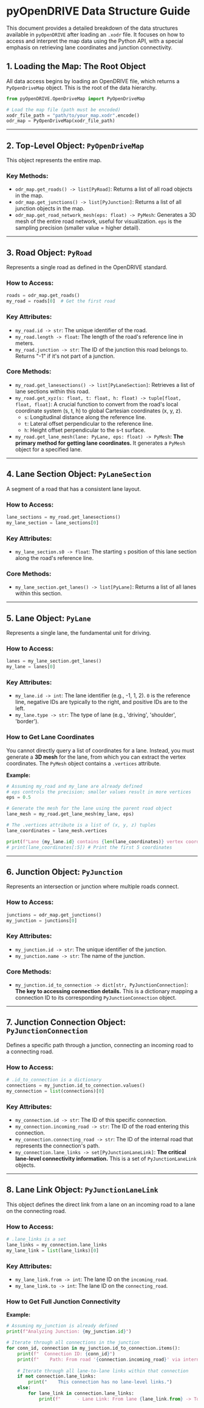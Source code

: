 # pyOpenDRIVE Data Structure Guide

This document provides a detailed breakdown of the data structures available in `pyOpenDRIVE` after loading an `.xodr` file. It focuses on how to access and interpret the map data using the Python API, with a special emphasis on retrieving lane coordinates and junction connectivity.

## 1. Loading the Map: The Root Object

All data access begins by loading an OpenDRIVE file, which returns a `PyOpenDriveMap` object. This is the root of the data hierarchy.

```python
from pyOpenDRIVE.OpenDriveMap import PyOpenDriveMap

# Load the map file (path must be encoded)
xodr_file_path = "path/to/your_map.xodr".encode()
odr_map = PyOpenDriveMap(xodr_file_path)
```

---

## 2. Top-Level Object: `PyOpenDriveMap`

This object represents the entire map.

### Key Methods:
- `odr_map.get_roads() -> list[PyRoad]`: Returns a list of all road objects in the map.
- `odr_map.get_junctions() -> list[PyJunction]`: Returns a list of all junction objects in the map.
- `odr_map.get_road_network_mesh(eps: float) -> PyMesh`: Generates a 3D mesh of the entire road network, useful for visualization. `eps` is the sampling precision (smaller value = higher detail).

---

## 3. Road Object: `PyRoad`

Represents a single road as defined in the OpenDRIVE standard.

### How to Access:
```python
roads = odr_map.get_roads()
my_road = roads[0]  # Get the first road
```

### Key Attributes:
- `my_road.id -> str`: The unique identifier of the road.
- `my_road.length -> float`: The length of the road's reference line in meters.
- `my_road.junction -> str`: The ID of the junction this road belongs to. Returns "-1" if it's not part of a junction.

### Core Methods:
- `my_road.get_lanesections() -> list[PyLaneSection]`: Retrieves a list of lane sections within this road.
- `my_road.get_xyz(s: float, t: float, h: float) -> tuple[float, float, float]`: A crucial function to convert from the road's local coordinate system (s, t, h) to global Cartesian coordinates (x, y, z).
    - `s`: Longitudinal distance along the reference line.
    - `t`: Lateral offset perpendicular to the reference line.
    - `h`: Height offset perpendicular to the s-t surface.
- `my_road.get_lane_mesh(lane: PyLane, eps: float) -> PyMesh`: **The primary method for getting lane coordinates.** It generates a `PyMesh` object for a specified lane.

---

## 4. Lane Section Object: `PyLaneSection`

A segment of a road that has a consistent lane layout.

### How to Access:
```python
lane_sections = my_road.get_lanesections()
my_lane_section = lane_sections[0]
```

### Key Attributes:
- `my_lane_section.s0 -> float`: The starting `s` position of this lane section along the road's reference line.

### Core Methods:
- `my_lane_section.get_lanes() -> list[PyLane]`: Returns a list of all lanes within this section.

---

## 5. Lane Object: `PyLane`

Represents a single lane, the fundamental unit for driving.

### How to Access:
```python
lanes = my_lane_section.get_lanes()
my_lane = lanes[0]
```

### Key Attributes:
- `my_lane.id -> int`: The lane identifier (e.g., -1, 1, 2). `0` is the reference line, negative IDs are typically to the right, and positive IDs are to the left.
- `my_lane.type -> str`: The type of lane (e.g., 'driving', 'shoulder', 'border').

### How to Get Lane Coordinates

You cannot directly query a list of coordinates for a lane. Instead, you must generate a **3D mesh** for the lane, from which you can extract the vertex coordinates. The `PyMesh` object contains a `.vertices` attribute.

**Example:**
```python
# Assuming my_road and my_lane are already defined
# eps controls the precision; smaller values result in more vertices
eps = 0.5 

# Generate the mesh for the lane using the parent road object
lane_mesh = my_road.get_lane_mesh(my_lane, eps)

# The .vertices attribute is a list of (x, y, z) tuples
lane_coordinates = lane_mesh.vertices

print(f"Lane {my_lane.id} contains {len(lane_coordinates)} vertex coordinates.")
# print(lane_coordinates[:5]) # Print the first 5 coordinates
```

---

## 6. Junction Object: `PyJunction`

Represents an intersection or junction where multiple roads connect.

### How to Access:
```python
junctions = odr_map.get_junctions()
my_junction = junctions[0]
```

### Key Attributes:
- `my_junction.id -> str`: The unique identifier of the junction.
- `my_junction.name -> str`: The name of the junction.

### Core Methods:
- `my_junction.id_to_connection -> dict[str, PyJunctionConnection]`: **The key to accessing connection details.** This is a dictionary mapping a connection ID to its corresponding `PyJunctionConnection` object.

---

## 7. Junction Connection Object: `PyJunctionConnection`

Defines a specific path through a junction, connecting an incoming road to a connecting road.

### How to Access:
```python
# .id_to_connection is a dictionary
connections = my_junction.id_to_connection.values()
my_connection = list(connections)[0]
```

### Key Attributes:
- `my_connection.id -> str`: The ID of this specific connection.
- `my_connection.incoming_road -> str`: The ID of the road entering this connection.
- `my_connection.connecting_road -> str`: The ID of the internal road that represents the connection's path.
- `my_connection.lane_links -> set[PyJunctionLaneLink]`: **The critical lane-level connectivity information.** This is a set of `PyJunctionLaneLink` objects.

---

## 8. Lane Link Object: `PyJunctionLaneLink`

This object defines the direct link from a lane on an incoming road to a lane on the connecting road.

### How to Access:
```python
# .lane_links is a set
lane_links = my_connection.lane_links
my_lane_link = list(lane_links)[0]
```

### Key Attributes:
- `my_lane_link.from -> int`: The lane ID on the `incoming_road`.
- `my_lane_link.to -> int`: The lane ID on the `connecting_road`.

### How to Get Full Junction Connectivity

**Example:**
```python
# Assuming my_junction is already defined
print(f"Analyzing Junction: {my_junction.id}")

# Iterate through all connections in the junction
for conn_id, connection in my_junction.id_to_connection.items():
    print(f"  Connection ID: {conn_id}")
    print(f"    Path: From road '{connection.incoming_road}' via internal road '{connection.connecting_road}'.")
    
    # Iterate through all lane-to-lane links within that connection
    if not connection.lane_links:
        print("    This connection has no lane-level links.")
    else:
        for lane_link in connection.lane_links:
            print(f"      - Lane Link: From lane {lane_link.from} -> To lane {lane_link.to}")

```
